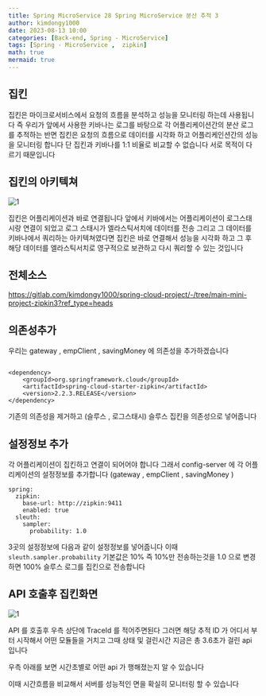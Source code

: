```yaml
---
title: Spring MicroService 28 Spring MicroService 분산 추적 3
author: kimdongy1000
date: 2023-08-13 10:00
categories: [Back-end, Spring - MicroService]
tags: [Spring - MicroService ,  zipkin]
math: true
mermaid: true
---
```


## 집킨
집킨은 마이크로서비스에서 요청의 흐름을 분석하고 성능을 모니터링 하는데 사용됩니다 즉 우리가 앞에서 사용한 키바나는 로그를 바탕으로 각 어플리케이션간의 분산 로그를 추적하는 반면
집킨은 요청의 흐름으로 데이터를 시각화 하고 어플리케인션간의 성능을 모니터링 합니다 단 집킨과 키바나를 1:1 비율로 비교할 수 없습니다 서로 목적이 다르기 때문입니다 

## 집킨의 아키텍쳐

![1](https://github.com/user-attachments/assets/42b63eac-d731-4e9e-9417-c2c2db7ee5d6)

집킨은 어플리케이션과 바로 연결됩니다 앞에서 키바에서는 어플리케이션이 로그스태시랑 연결이 되었고 로그 스태시가 엘라스틱서치에 데이터를 전송 그리고 그 데이터를 키바나에서 쿼리하는 아키텍쳐였다면 집킨은 바로 연결해서 성능을 시각화 하고 그 후 해당 데이터를 엘라스틱서치로 영구적으로 보관하고 다시 쿼리할 수 있는 것입니다 

## 전체소스
<https://gitlab.com/kimdongy1000/spring-cloud-project/-/tree/main-mini-project-zipkin3?ref_type=heads>

## 의존성추가 
우리는 gateway , empClient , savingMoney 에 의존성을 추가하겠습니다 

```

<dependency>
    <groupId>org.springframework.cloud</groupId>
    <artifactId>spring-cloud-starter-zipkin</artifactId>
    <version>2.2.3.RELEASE</version>
</dependency>

```

기존의 의존성을 제거하고 (슬루스 , 로그스태시) 슬루스 집킨을 의존성으로 넣어줍니다 

## 설정정보 추가 
각 어플리케이션이 집킨하고 연결이 되어어야 합니다 그래서 config-server 에 각 어플리케이션의 설정정보를 추가합니다 (gateway , empClient , savingMoney )

```
spring:
  zipkin:
    base-url: http://zipkin:9411
    enabled: true
  sleuth:
    sampler:
      probability: 1.0

```
3곳의 설정정보에 다음과 같이 설정정보를 넣어줍니다 이때 `sleuth.sampler.probability` 기본값은 10% 즉 10%만 전송하는것을 1.0 으로 변경하면 100% 슬루스 로그를 집킨으로 전송합니다  

## API 호출후 집킨화면

![1](https://github.com/user-attachments/assets/0fcc71db-5c57-4e21-a89f-fd670f29250a)

API 를 호출후 우측 상단에 TraceId 를 적어주면된다 그러면 해당 추적 ID 가 어디서 부터 시작해서 어떤 모듈들을 거치고 그때 상태 및 걸린시간 
지금은 총 3.6초가 걸린 api 입니다 

우측 아래를 보면 시간초별로 어떤 api 가 행해졌는지 알 수 있습니다 

이때 시간흐름을 비교해서 서버를 성능적인 면을 확실히 모니터링 할 수 있습니다